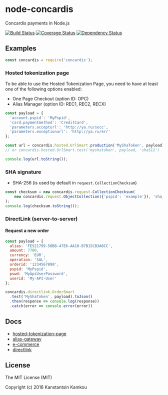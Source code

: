 node-concardis
==============
Concardis payments in Node.js

[![Build Status](https://travis-ci.org/kkamkou/node-concardis.svg?branch=master)](https://travis-ci.org/kkamkou/node-concardis)
[![Coverage Status](https://coveralls.io/repos/github/kkamkou/node-concardis/badge.svg?branch=master)](https://coveralls.io/github/kkamkou/node-concardis?branch=master)
[![Dependency Status](https://www.versioneye.com/user/projects/5799df0ba9f08d0050d2ccae/badge.svg?style=flat-square)](https://www.versioneye.com/user/projects/5799df0ba9f08d0050d2ccae)

## Examples
```js
const concardis = require('concardis');
````

### Hosted tokenization page

To be able to use the Hosted Tokenization Page, you need to have at least one of the following options enabled:
  - One Page Checkout (option ID: OPC)
  - Alias Manager (option ID: REC1, REC2, RECX)

```js
const payload = {
  'account.pspid': 'MyPspid',
  'card.paymentmethod': 'CreditCard',
  'parameters.accepturl': 'http://ya.ru/succ',
  'parameters.exceptionurl': 'http://ya.ru/err'
};

const url = concardis.hosted.UrlSmart.production('MyShaToken', payload);
// or concardis.hosted.UrlSmart.test('myshatoken', payload, 'sha512')

console.log(url.toString());
```

### SHA signature
  - SHA-256 (is used by default in `request.CollectionChecksum`)

```js
const checksum = new concardis.request.CollectionChecksum(
    new concardis.request.ObjectCollection({'pspid': 'example'}), 'sha_phrase'/*, 'sha512'*/
);
console.log(checksum.toString());
```

### DirectLink (server-to-server)

#### Request a new order

```js
const payload = {
  alias: 'FE521799-50BB-47E6-AA10-B7B15CB3A0CC',
  amount: 7700,
  currency: 'EUR',
  operation: 'SAL',
  orderid: '1234567890',
  pspid: 'MyPspid',
  pswd: 'MyApiUserPassword',
  userid: 'My-API-User'
};

concardis.directlink.OrderSmart
  .test('MyShaToken', payload).toJson()
  .then(response => console.log(response))
  .catch(error => console.error(error))
```

## Docs
- [hosted-tokenization-page](https://support-payengine.v-psp.com/~/media/kdb/pdf/concardis/en/eee5a544-7860-4428-9956-150d1a64805f/hosted-tokenization-page.ashx)
- [alias-gateway](https://support-payengine.v-psp.com/~/media/kdb/pdf/concardis/en/b5e53b03-49ff-4152-8df0-c14a02c1fdba/alias-gateway.ashx)
- [e-commerce](https://support-payengine.v-psp.com/~/media/kdb/pdf/concardis/en/123ae0b9-2864-48d4-9b06-7ed2d70db029/e-commerce.ashx)
- [directlink](https://support-payengine.v-psp.com/~/media/kdb/pdf/concardis/en/5fb19037-3393-4cea-bace-1fd21718119f/directlink.ashx)

## License
The MIT License (MIT)

Copyright (c) 2016 Kanstantsin Kamkou
